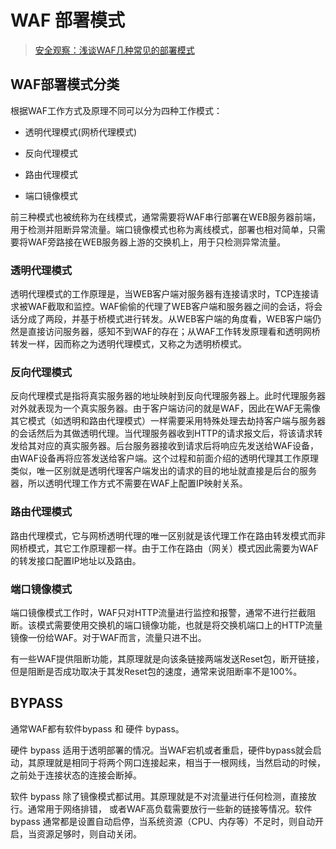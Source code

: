# WAF 部署模式

> [安全观察：浅谈WAF几种常见的部署模式](https://www.cnblogs.com/lhcbk/p/6799232.html)

## WAF部署模式分类

根据WAF工作方式及原理不同可以分为四种工作模式：

- 透明代理模式(网桥代理模式)

- 反向代理模式

- 路由代理模式

- 端口镜像模式

前三种模式也被统称为在线模式，通常需要将WAF串行部署在WEB服务器前端，用于检测并阻断异常流量。端口镜像模式也称为离线模式，部署也相对简单，只需要将WAF旁路接在WEB服务器上游的交换机上，用于只检测异常流量。



### 透明代理模式

透明代理模式的工作原理是，当WEB客户端对服务器有连接请求时，TCP连接请求被WAF截取和监控。WAF偷偷的代理了WEB客户端和服务器之间的会话，将会话分成了两段，并基于桥模式进行转发。从WEB客户端的角度看，WEB客户端仍然是直接访问服务器，感知不到WAF的存在；从WAF工作转发原理看和透明网桥转发一样，因而称之为透明代理模式，又称之为透明桥模式。



### 反向代理模式

反向代理模式是指将真实服务器的地址映射到反向代理服务器上。此时代理服务器对外就表现为一个真实服务器。由于客户端访问的就是WAF，因此在WAF无需像其它模式（如透明和路由代理模式）一样需要采用特殊处理去劫持客户端与服务器的会话然后为其做透明代理。当代理服务器收到HTTP的请求报文后，将该请求转发给其对应的真实服务器。后台服务器接收到请求后将响应先发送给WAF设备，由WAF设备再将应答发送给客户端。这个过程和前面介绍的透明代理其工作原理类似，唯一区别就是透明代理客户端发出的请求的目的地址就直接是后台的服务器，所以透明代理工作方式不需要在WAF上配置IP映射关系。



### 路由代理模式

路由代理模式，它与网桥透明代理的唯一区别就是该代理工作在路由转发模式而非网桥模式，其它工作原理都一样。由于工作在路由（网关）模式因此需要为WAF的转发接口配置IP地址以及路由。



### 端口镜像模式

端口镜像模式工作时，WAF只对HTTP流量进行监控和报警，通常不进行拦截阻断。该模式需要使用交换机的端口镜像功能，也就是将交换机端口上的HTTP流量镜像一份给WAF。对于WAF而言，流量只进不出。

有一些WAF提供阻断功能，其原理就是向该条链接两端发送Reset包，断开链接，但是阻断是否成功取决于其发Reset包的速度，通常来说阻断率不是100%。



## BYPASS

通常WAF都有软件bypass 和 硬件 bypass。

硬件 bypass 适用于透明部署的情况。当WAF宕机或者重启，硬件bypass就会启动，其原理就是相同于将两个网口连接起来，相当于一根网线，当然启动的时候，之前处于连接状态的连接会断掉。

软件 bypass 除了镜像模式都试用。其原理就是不对流量进行任何检测，直接放行。通常用于网络排错， 或者WAF高负载需要放行一些新的链接等情况。软件 bypass 通常都是设置自动启停，当系统资源（CPU、内存等）不足时，则自动开启，当资源足够时，则自动关闭。
